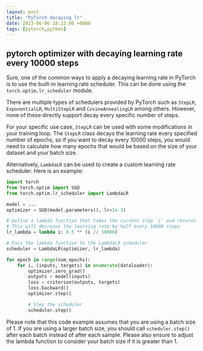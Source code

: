 ```yaml
---
layout: post
title: "PyTorch decaying lr"
date: 2023-06-06 18:12:00 +0800
tags: [pytorch,python]
---
```


## pytorch optimizer with decaying learning rate every 10000 steps

Sure, one of the common ways to apply a decaying learning rate in PyTorch is to use the built-in learning rate scheduler. This can be done using the `torch.optim.lr_scheduler` module. 

There are multiple types of schedulers provided by PyTorch such as `StepLR`, `ExponentialLR`, `MultiStepLR` and `CosineAnnealingLR` among others. However, none of these directly support decay every specific number of steps. 

For your specific use case, `StepLR` can be used with some modifications in your training loop. The `StepLR` class decays the learning rate every specified number of epochs, so if you want to decay every 10000 steps, you would need to calculate how many epochs that would be based on the size of your dataset and your batch size.

Alternatively, `LambdaLR` can be used to create a custom learning rate scheduler. Here is an example:

```python
import torch
from torch.optim import SGD
from torch.optim.lr_scheduler import LambdaLR

model = ...
optimizer = SGD(model.parameters(), lr=1e-3)

# Define a lambda function that takes the current step `i` and returns the multiplier for the learning rate
# This will decrease the learning rate by half every 10000 steps
lr_lambda = lambda i: 0.5 ** (i // 10000)

# Pass the lambda function to the LambdaLR scheduler
scheduler = LambdaLR(optimizer, lr_lambda)

for epoch in range(num_epochs):
    for i, (inputs, targets) in enumerate(dataloader):
        optimizer.zero_grad()
        outputs = model(inputs)
        loss = criterion(outputs, targets)
        loss.backward()
        optimizer.step()

        # Step the scheduler
        scheduler.step()
```

Please note that this code example assumes that you are using a batch size of 1. If you are using a larger batch size, you should call `scheduler.step()` after each batch instead of after each sample. Please also ensure to adjust the lambda function to consider your batch size if it is greater than 1.
